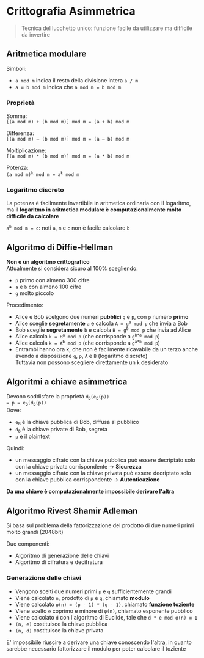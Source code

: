 # Crittografia Asimmetrica

> Tecnica del lucchetto unico: funzione facile da utilizzare ma difficile da invertire

## Aritmetica modulare

Simboli:
- `a mod m` indica il resto della divisione intera `a / m`
- `a ≡ b mod m` indica che `a mod m = b mod m`

### Proprietà

Somma:  
`[(a mod m) + (b mod m)] mod m = (a + b) mod m`

Differenza:  
`[(a mod m) – (b mod m)] mod m = (a – b) mod m`

Moltiplicazione:  
`[(a mod m) * (b mod m)] mod m = (a * b) mod m`

Potenza:  
<code>(a mod m)<sup>k</sup> mod m = a<sup>k</sup> mod m</code>

### Logaritmo discreto

La potenza è facilmente invertibile in aritmetica ordinaria con il logaritmo, ma **il logaritmo in aritmetica modulare è computazionalmente molto difficile da calcolare**

<code>a<sup>b</sup> mod m = c</code>: noti `a`, `m` e `c` non è facile calcolare `b`

## Algoritmo di Diffie-Hellman

**Non è un algoritmo crittografico**  
Attualmente si considera sicuro al 100% scegliendo:
- `p` primo con almeno 300 cifre
- `a` e `b` con almeno 100 cifre
- `g` molto piccolo

Procedimento:
- Alice e Bob scelgono due numeri **pubblici** `g` e `p`, con `p` numero **primo**
- Alice sceglie **segretamente** `a` e calcola <code>A = g<sup>a</sup> mod p</code> che invia a Bob
- Bob sceglie **segretamente** `b` e calcola <code>B = g<sup>b</sup> mod p</code> che invia ad Alice
- Alice calcola <code>k = B<sup>a</sup> mod p</code> (che corrisponde a <code>g<sup>b*a</sup> mod p</code>)
- Alice calcola <code>k = A<sup>b</sup> mod p</code> (che corrisponde a <code>g<sup>a*b</sup> mod p</code>)
- Entrambi hanno ora k, che non è facilmente ricavabile da un terzo anche avendo a disposizione `g`, `p`, `A` e `B` (logaritmo discreto)  
  Tuttavia non possono scegliere direttamente un `k` desiderato

## Algoritmi a chiave asimmetrica

Devono soddisfare la proprietà <code>d<sub>B</sub>(e<sub>B</sub>(p)) = p = e<sub>B</sub>(d<sub>B</sub>(p))</code>  
Dove:
- <code>e<sub>B</sub></code> è la chiave pubblica di Bob, diffusa al pubblico
- <code>d<sub>B</sub></code> è la chiave private di Bob, segreta
- `p` è il plaintext

Quindi:
- un messaggio cifrato con la chiave pubblica può essere decriptato solo con la chiave privata corrispondente -> **Sicurezza**
- un messaggio cifrato con la chiave privata può essere decriptato solo con la chiave pubblica corrispondente -> **Autenticazione**

**Da una chiave è computazionalmente impossibile derivare l'altra**

## Algoritmo Rivest Shamir Adleman

Si basa sul problema della fattorizzazione del prodotto di due numeri primi molto grandi (2048bit)

Due componenti:
- Algoritmo di generazione delle chiavi
- Algoritmo di cifratura e decifratura

### Generazione delle chiavi

- Vengono scelti due numeri primi `p` e `q` sufficientemente grandi
- Viene calcolato `n`, prodotto di `p` e `q`, chiamato **modulo**
- Viene calcolato `φ(n) = (p - 1) * (q - 1)`, chiamato **funzione toziente**
- Viene scelto `e` coprimo e minore di `φ(n)`, chiamato esponente pubblico
- Viene calcolato `d` con l'algoritmo di Euclide, tale che `d * e mod φ(n) ≡ 1`
- `(n, e)` costituisce la chiave pubblica
- `(n, d)` costituisce la chiave privata

E' impossibile riuscire a derivare una chiave conoscendo l'altra, in quanto sarebbe necessario fattorizzare il modulo per poter calcolare il toziente